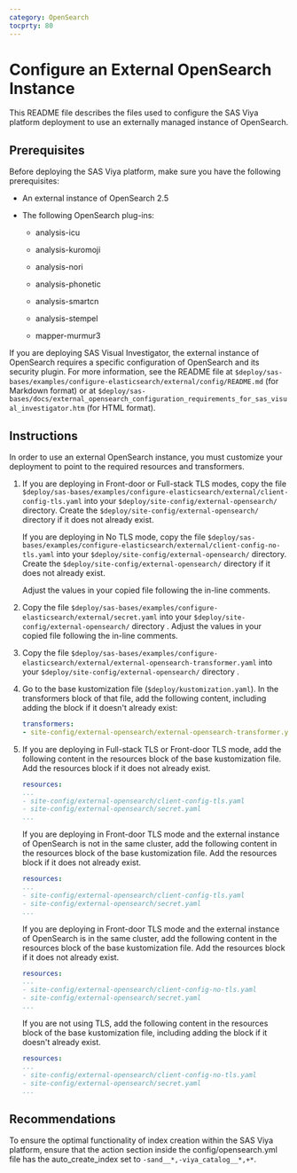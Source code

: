 ```yaml
---
category: OpenSearch
tocprty: 80
---
```


# Configure an External OpenSearch Instance

This README file describes the files used to configure the SAS Viya platform deployment to use an externally managed instance of OpenSearch.

## Prerequisites

Before deploying the SAS Viya platform, make sure you have the following prerequisites:

* An external instance of OpenSearch 2.5 

* The following OpenSearch plug-ins:

	* analysis-icu

	* analysis-kuromoji

	* analysis-nori

	* analysis-phonetic

	* analysis-smartcn

	* analysis-stempel

	* mapper-murmur3

If you are deploying SAS Visual Investigator, the external instance of OpenSearch requires a specific configuration of OpenSearch and its security plugin. For more information, see the README file at `$deploy/sas-bases/examples/configure-elasticsearch/external/config/README.md` (for Markdown format) or at `$deploy/sas-bases/docs/external_opensearch_configuration_requirements_for_sas_visual_investigator.htm` (for HTML format).

## Instructions

In order to use an external OpenSearch instance, you must customize your deployment to point to the required resources and transformers.

1. If you are deploying in Front-door or Full-stack TLS modes, copy the file `$deploy/sas-bases/examples/configure-elasticsearch/external/client-config-tls.yaml` into your `$deploy/site-config/external-opensearch/` directory. Create the `$deploy/site-config/external-opensearch/` directory if it does not already exist.

   If you are deploying in No TLS mode, copy the file `$deploy/sas-bases/examples/configure-elasticsearch/external/client-config-no-tls.yaml` into your `$deploy/site-config/external-opensearch/` directory. Create the `$deploy/site-config/external-opensearch/` directory if it does not already exist.

   Adjust the values in your copied file following the in-line comments.

2. Copy the file `$deploy/sas-bases/examples/configure-elasticsearch/external/secret.yaml` into your `$deploy/site-config/external-opensearch/` directory . Adjust the values in your copied file following the in-line comments.

3. Copy the file `$deploy/sas-bases/examples/configure-elasticsearch/external/external-opensearch-transformer.yaml` into your `$deploy/site-config/external-opensearch/` directory .

4. Go to the base kustomization file (`$deploy/kustomization.yaml`). In the transformers block of that file, add the following content, including adding the block if it doesn't already exist:

   ```yaml
   transformers:
   - site-config/external-opensearch/external-opensearch-transformer.yaml
   ```

5. If you are deploying in Full-stack TLS or Front-door TLS mode, add the following content in the resources block of the base kustomization file. Add the resources block if it does not already exist.

   ```yaml
   resources:
   ...
   - site-config/external-opensearch/client-config-tls.yaml
   - site-config/external-opensearch/secret.yaml
   ...
   ```

   If you are deploying in Front-door TLS mode and the external instance of OpenSearch is not in the same cluster, add the following content in the resources block of the base kustomization file. Add the resources block if it does not already exist.

   ```yaml
   resources:
   ...
   - site-config/external-opensearch/client-config-tls.yaml
   - site-config/external-opensearch/secret.yaml
   ...
   ```
   
   If you are deploying in Front-door TLS mode and the external instance of OpenSearch is in the same cluster, add the following content in the resources block of the base kustomization file. Add the resources block if it does not already exist.

   ```yaml
   resources:
   ...
   - site-config/external-opensearch/client-config-no-tls.yaml
   - site-config/external-opensearch/secret.yaml
   ...
   ```

   If you are not using TLS, add the following content in the resources block of the base kustomization file, including adding the block if it doesn't already exist.

   ```yaml
   resources:
   ...
   - site-config/external-opensearch/client-config-no-tls.yaml
   - site-config/external-opensearch/secret.yaml
   ...
   ```

## Recommendations

To ensure the optimal functionality of index creation within the SAS Viya platform, ensure that the action section inside the config/opensearch.yml file has the auto_create_index set to `-sand__*,-viya_catalog__*,+*`.